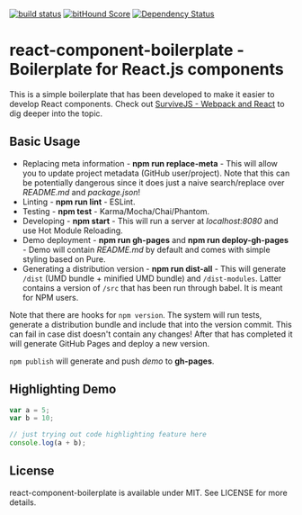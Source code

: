 [![build status](https://secure.travis-ci.org/survivejs/react-component-boilerplate.png)](http://travis-ci.org/survivejs/react-component-boilerplate) [![bitHound Score](https://www.bithound.io/github/survivejs/react-component-boilerplate/badges/score.svg)](https://www.bithound.io/github/survivejs/react-component-boilerplate) [![Dependency Status](https://david-dm.org/survivejs/react-component-boilerplate.svg)](https://david-dm.org/survivejs/react-component-boilerplate)
# react-component-boilerplate - Boilerplate for React.js components

This is a simple boilerplate that has been developed to make it easier to develop React components. Check out [SurviveJS - Webpack and React](http://survivejs.com/) to dig deeper into the topic.

## Basic Usage

* Replacing meta information  - **npm run replace-meta** - This will allow you to update project metadata (GitHub user/project). Note that this can be potentially dangerous since it does just a naive search/replace over *README.md* and *package.json*!
* Linting - **npm run lint** - ESLint.
* Testing - **npm test** - Karma/Mocha/Chai/Phantom.
* Developing - **npm start** - This will run a server at *localhost:8080* and use Hot Module Reloading.
* Demo deployment - **npm run gh-pages** and **npm run deploy-gh-pages** - Demo will contain *README.md* by default and comes with simple styling based on Pure.
* Generating a distribution version - **npm run dist-all** - This will generate `/dist` (UMD bundle + minified UMD bundle) and `/dist-modules`. Latter contains a version of `/src` that has been run through babel. It is meant for NPM users.

Note that there are hooks for `npm version`. The system will run tests, generate a distribution bundle and include that into the version commit. This can fail in case dist doesn't contain any changes! After that has completed it will generate GitHub Pages and deploy a new version.

`npm publish` will generate and push *demo* to **gh-pages**.

## Highlighting Demo

```js
var a = 5;
var b = 10;

// just trying out code highlighting feature here
console.log(a + b);
```

## License

react-component-boilerplate is available under MIT. See LICENSE for more details.


